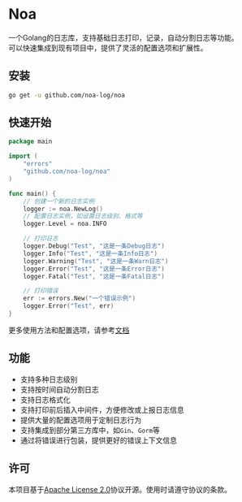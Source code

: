 # Noa
一个Golang的日志库，支持基础日志打印，记录，自动分割日志等功能。    
可以快速集成到现有项目中，提供了灵活的配置选项和扩展性。

## 安装
```bash
go get -u github.com/noa-log/noa
```

## 快速开始
```go
package main

import (
    "errors"
    "github.com/noa-log/noa"
)

func main() {
    // 创建一个新的日志实例
    logger := noa.NewLog()
    // 配置日志实例，如设置日志级别、格式等
    logger.Level = noa.INFO

    // 打印日志
    logger.Debug("Test", "这是一条Debug日志")
    logger.Info("Test", "这是一条Info日志")
    logger.Warning("Test", "这是一条Warn日志")
    logger.Error("Test", "这是一条Error日志")
    logger.Fatal("Test", "这是一条Fatal日志")

    // 打印错误
    err := errors.New("一个错误示例")
    logger.Error("Test", err)
}
```
更多使用方法和配置选项，请参考[文档](docs/cn/README.md)

## 功能
- 支持多种日志级别
- 支持按时间自动分割日志
- 支持日志格式化
- 支持打印前后插入中间件，方便修改或上报日志信息
- 提供大量的配置选项用于定制日志行为
- 支持集成到部分第三方库中，如`Gin`、`Gorm`等
- 通过将错误进行包装，提供更好的错误上下文信息

## 许可
本项目基于[Apache License 2.0](https://www.apache.org/licenses/LICENSE-2.0)协议开源。使用时请遵守协议的条款。